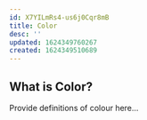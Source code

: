 ```yaml
---
id: X7YILmRs4-us6j0Cqr8mB
title: Color
desc: ''
updated: 1624349760267
created: 1624349510689
---
```


## What is Color?

Provide definitions of colour here...